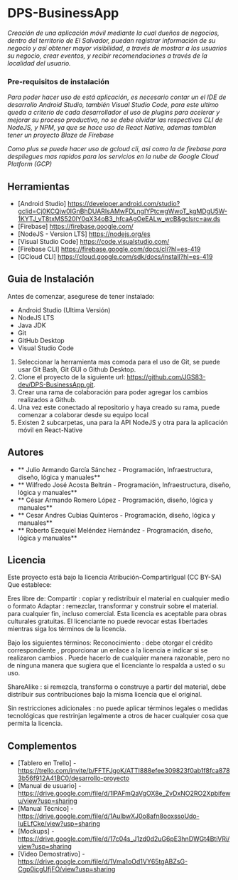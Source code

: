 # DPS-BusinessApp

_Creación de una aplicación móvil mediante la cual dueños de negocios, dentro del territorio de El Salvador, puedan registrar información de su negocio y así obtener mayor visibilidad, a través de mostrar a los usuarios su negocio, crear eventos, y recibir recomendaciones a través de la localidad del usuario._

### Pre-requisitos de instalación

_Para poder hacer uso de está aplicación, es necesario contar un el IDE de desarrollo Android Studio, también Visual Studio Code, para este ultimo queda a criterio de cada desarrollador el uso de plugins para acelerar y mejorar su proceso productivo, no se debe olvidar las respectivas CLI de NodeJS, y NPM, ya que se hace uso de React Native, ademas tambien tener un proyecto Blaze de Firebase_

_Como plus se puede hacer uso de gcloud cli, asi como la de firebase para despliegues mas rapidos para los servicios en la nube de Google Cloud Platform (GCP)_

## Herramientas

* [Android Studio] https://developer.android.com/studio?gclid=Cj0KCQjw0IGnBhDUARIsAMwFDLngIYPtcwgWwoT_kgMDgU5W-1KYTJ_vT8txMS520lY0qX34oB3_hfcaAgOeEALw_wcB&gclsrc=aw.ds
* [Firebase] https://firebase.google.com/
* [NodeJS - Version LTS] https://nodejs.org/es
* [Visual Studio Code] https://code.visualstudio.com/
* [Firebase CLI] https://firebase.google.com/docs/cli?hl=es-419
* [GCloud CLI] https://cloud.google.com/sdk/docs/install?hl=es-419

## Guia de Instalación

Antes de comenzar, asegurese de tener instalado:

* Android Studio (Ultima Versión)
* NodeJS LTS
* Java JDK
* Git
* GitHub Desktop
* Visual Studio Code

1. Seleccionar la herramienta mas comoda para el uso de Git, se puede usar Git Bash, Git GUI o Github Desktop.
2. Clone el proyecto de la siguiente url: https://github.com/JGS83-dev/DPS-BusinessApp.git.
3. Crear una rama de colaboración para poder agregar los cambios realizados a Github.
4. Una vez este conectado al repositorio y haya creado su rama, puede comenzar a colaborar desde su equipo local
5. Existen 2 subcarpetas, una para la API NodeJS y otra para la aplicación móvil en React-Native


## Autores

* ** Julio Armando García Sánchez           - Programación, Infraestructura, diseño, lógica y manuales**
* ** Wilfredo José Acosta Beltrán           - Programación, Infraestructura, diseño, lógica y manuales**
* ** César Armando Romero López             - Programación, diseño, lógica y manuales**
* ** Cesar Andres Cubias Quinteros          - Programación, diseño, lógica y manuales**
* ** Roberto Ezequiel Meléndez Hernández    - Programación, diseño, lógica y manuales**

## Licencia

Este proyecto está bajo la licencia Atribución-CompartirIgual (CC BY-SA)
Que establece:

Eres libre de:
Compartir : copiar y redistribuir el material en cualquier medio o formato
Adaptar : remezclar, transformar y construir sobre el material. para cualquier fin, incluso comercial.
Esta licencia es aceptable para obras culturales gratuitas.
El licenciante no puede revocar estas libertades mientras siga los términos de la licencia.

Bajo los siguientes términos:
Reconocimiento : debe otorgar el crédito correspondiente , proporcionar un enlace a la licencia e indicar si se realizaron cambios . Puede hacerlo de cualquier manera razonable, pero no de ninguna manera que sugiera que el licenciante lo respalda a usted o su uso.

ShareAlike : si remezcla, transforma o construye a partir del material, debe distribuir sus contribuciones bajo la misma licencia que el original.

Sin restricciones adicionales : no puede aplicar términos legales o medidas tecnológicas que restrinjan legalmente a otros de hacer cualquier cosa que permita la licencia.

## Complementos

* [Tablero en Trello] - https://trello.com/invite/b/FFTFJgoK/ATTI888efee309823f0ab1f8fca8783b56f912A41BC0/desarrollo-proyecto
* [Manual de usuario] - https://drive.google.com/file/d/1lPAFmQaVgOX8e_ZvDxNO2RO2Xpbifewu/view?usp=sharing
* [Manual Técnico] - https://drive.google.com/file/d/1AuIbwXJ0o8afn8ooxssoUdo-IuELfCke/view?usp=sharing
* [Mockups] - https://drive.google.com/file/d/17c04s_J1zd0d2uG6pE3hnDWGt4BtiVRi/view?usp=sharing
* [Video Demostrativo] - https://drive.google.com/file/d/1Vma1oOd1VY65tgABZsG-Cgp0icgUfjFO/view?usp=sharing
